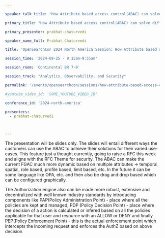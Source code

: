 ```yaml
---

speaker_talk_title: "How Attribute based access control(ABAC) can solve different customer use-cases and be the future of FGAC"

primary_title: "How Attribute based access control(ABAC) can solve different customer use-cases and be the future of FGAC"

primary_presenter: prabhat-chaturvedi

speaker_name_full: Prabhat Chaturvedi

title: 'OpenSearchCon 2024 North America Session: How Attribute based access control(ABAC) can solve different customer use-cases and be the future of FGAC'

session_time: '2024-09-25 - 9:15am-9:55am' 

session_room: 'Continental BR 7-9' 

session_track: "Analytics, Observability, and Security" 

permalink: '/events/opensearchcon/sessions/how-attribute-based-access-control(abac)-can-solve-different-customer-usecases-and-be-the-future-of-fgac.html' 

#youtube_video_id: 'SOME_YOUTUBE_VIDEO_ID' 

conference_id: '2024-north-america' 

presenters: 
  - prabhat-chaturvedi



---
```

The presentation will be slides only. The slides will entail different ways the customers can use the ABAC to achieve their solutions for their varied use-cases. This feature just a thought currently, going to raise a RFC this week and aligns with the RFC Theme for security. The ABAC can make the current FGAC much more dynamic based on multiple attributes -> temporal, spatial, role based, profile based, limit based, etc.
In the future it can be some language like OPA, etc. and then also be drag and drop based which can be configured graphically.

The Authorization engine also can be made more robust, extensive and decentralized with well known industry standards by introducing components like  PAP(Policy Administration Point) - place where all the policies are kept and managed, PDP (Policy Decision Point) - place where the decision of a action is calculated or infered based on all the policies applicable for that user and resource with an ALLOW or DENY and finally PEP(Policy Enforcement Point) - this is the actual enforcement point which intercepts the incoming request and enforces the AuthZ based on above decision.

